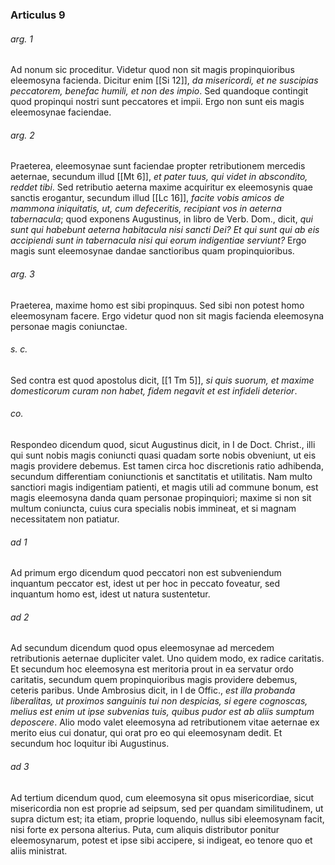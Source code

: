 ### Articulus 9

###### arg. 1
Ad nonum sic proceditur. Videtur quod non sit magis propinquioribus eleemosyna facienda. Dicitur enim [[Si 12]], *da misericordi, et ne suscipias peccatorem, benefac humili, et non des impio*. Sed quandoque contingit quod propinqui nostri sunt peccatores et impii. Ergo non sunt eis magis eleemosynae faciendae.

###### arg. 2
Praeterea, eleemosynae sunt faciendae propter retributionem mercedis aeternae, secundum illud [[Mt 6]], *et pater tuus, qui videt in abscondito, reddet tibi*. Sed retributio aeterna maxime acquiritur ex eleemosynis quae sanctis erogantur, secundum illud [[Lc 16]], *facite vobis amicos de mammona iniquitatis, ut, cum defeceritis, recipiant vos in aeterna tabernacula*; quod exponens Augustinus, in libro de Verb. Dom., dicit, *qui sunt qui habebunt aeterna habitacula nisi sancti Dei? Et qui sunt qui ab eis accipiendi sunt in tabernacula nisi qui eorum indigentiae serviunt?* Ergo magis sunt eleemosynae dandae sanctioribus quam propinquioribus.

###### arg. 3
Praeterea, maxime homo est sibi propinquus. Sed sibi non potest homo eleemosynam facere. Ergo videtur quod non sit magis facienda eleemosyna personae magis coniunctae.

###### s. c.
Sed contra est quod apostolus dicit, [[1 Tm 5]], *si quis suorum, et maxime domesticorum curam non habet, fidem negavit et est infideli deterior*.

###### co.
Respondeo dicendum quod, sicut Augustinus dicit, in I de Doct. Christ., illi qui sunt nobis magis coniuncti quasi quadam sorte nobis obveniunt, ut eis magis providere debemus. Est tamen circa hoc discretionis ratio adhibenda, secundum differentiam coniunctionis et sanctitatis et utilitatis. Nam multo sanctiori magis indigentiam patienti, et magis utili ad commune bonum, est magis eleemosyna danda quam personae propinquiori; maxime si non sit multum coniuncta, cuius cura specialis nobis immineat, et si magnam necessitatem non patiatur.

###### ad 1
Ad primum ergo dicendum quod peccatori non est subveniendum inquantum peccator est, idest ut per hoc in peccato foveatur, sed inquantum homo est, idest ut natura sustentetur.

###### ad 2
Ad secundum dicendum quod opus eleemosynae ad mercedem retributionis aeternae dupliciter valet. Uno quidem modo, ex radice caritatis. Et secundum hoc eleemosyna est meritoria prout in ea servatur ordo caritatis, secundum quem propinquioribus magis providere debemus, ceteris paribus. Unde Ambrosius dicit, in I de Offic., *est illa probanda liberalitas, ut proximos sanguinis tui non despicias, si egere cognoscas, melius est enim ut ipse subvenias tuis, quibus pudor est ab aliis sumptum deposcere*. Alio modo valet eleemosyna ad retributionem vitae aeternae ex merito eius cui donatur, qui orat pro eo qui eleemosynam dedit. Et secundum hoc loquitur ibi Augustinus.

###### ad 3
Ad tertium dicendum quod, cum eleemosyna sit opus misericordiae, sicut misericordia non est proprie ad seipsum, sed per quandam similitudinem, ut supra dictum est; ita etiam, proprie loquendo, nullus sibi eleemosynam facit, nisi forte ex persona alterius. Puta, cum aliquis distributor ponitur eleemosynarum, potest et ipse sibi accipere, si indigeat, eo tenore quo et aliis ministrat.

